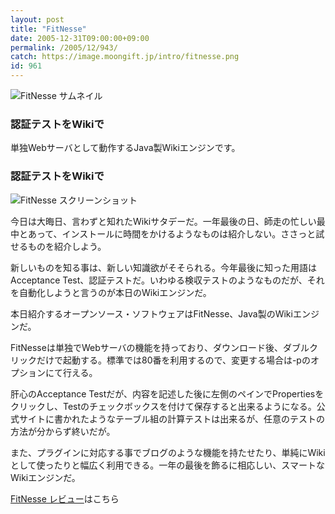 ```yaml
---
layout: post
title: "FitNesse"
date: 2005-12-31T09:00:00+09:00
permalink: /2005/12/943/
catch: https://image.moongift.jp/intro/fitnesse.png
id: 961
---
```

 ![FitNesse サムネイル](https://image.moongift.jp/intro/fitnesse.s.png "FitNesse サムネイル")
  

### 認証テストをWikiで
  
単独Webサーバとして動作するJava製Wikiエンジンです。  
<!--more-->  

### 認証テストをWikiで
  

![FitNesse スクリーンショット](https://image.moongift.jp/intro/fitnesse.png "FitNesse スクリーンショット")

  

今日は大晦日、言わずと知れたWikiサタデーだ。一年最後の日、師走の忙しい最中とあって、インストールに時間をかけるようなものは紹介しない。ささっと試せるものを紹介しよう。

  

新しいものを知る事は、新しい知識欲がそそられる。今年最後に知った用語はAcceptance Test、認証テストだ。いわゆる検収テストのようなものだが、それを自動化しようと言うのが本日のWikiエンジンだ。

  

本日紹介するオープンソース・ソフトウェアはFitNesse、Java製のWikiエンジンだ。

  

FitNesseは単独でWebサーバの機能を持っており、ダウンロード後、ダブルクリックだけで起動する。標準では80番を利用するので、変更する場合は-pのオプションにて行える。

  

肝心のAcceptance Testだが、内容を記述した後に左側のペインでPropertiesをクリックし、Testのチェックボックスを付けて保存すると出来るようになる。公式サイトに書かれたようなテーブル組の計算テストは出来るが、任意のテストの方法が分からず終いだが。

  

また、プラグインに対応する事でブログのような機能を持たせたり、単純にWikiとして使ったりと幅広く利用できる。一年の最後を飾るに相応しい、スマートなWikiエンジンだ。

  

[FitNesse レビュー](http://oss.moongift.jp/review/i-975.html)はこちら

